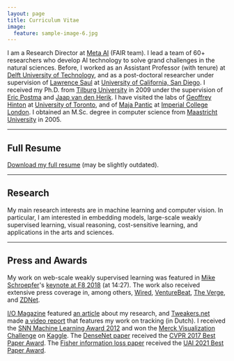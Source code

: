 ```yaml
---
layout: page
title: Curriculum Vitae
image:
  feature: sample-image-6.jpg
---
```



I am a Research Director at [Meta AI](https://ai.facebook.com/) (FAIR team). I lead a team of 60+ researchers who develop AI technology to solve grand challenges in the natural sciences. Before, I worked as an Assistant Professor (with tenure) at [Delft University of Technology](http://www.tudelft.nl), and as a post-doctoral researcher under supervision of [Lawrence Saul](http://cseweb.ucsd.edu/~saul/) at [University of California, San Diego](http://www.ucsd.edu). I received my Ph.D. from [Tilburg University](https://www.tilburguniversity.edu) in 2009 under the supervision of [Eric Postma](http://www.ericpostma.nl) and [Jaap van den Herik](http://www.law.leidenuniv.nl/org/metajuridica/elaw/medewerkers/jaapvandenherik.html). I have visited the labs of [Geoffrey Hinton](http://www.cs.toronto.edu/~hinton/) at [University of Toronto](http://www.utoronto.ca), and of [Maja Pantic](http://ibug.doc.ic.ac.uk/maja/) at [Imperial College London](http://www3.imperial.ac.uk). I obtained an M.Sc. degree in computer science from [Maastricht University](http://www.maastrichtuniversity.nl) in 2005. 

---

## Full Resume

<i class="fa fa-file-pdf-o"></i> [Download my full resume](resume.pdf) (may be slightly outdated).

---

## Research

My main research interests are in machine learning and computer vision. In particular, I am interested in embedding models, large-scale weakly supervised learning, visual reasoning, cost-sensitive learning, and applications in the arts and sciences.

---

## Press and Awards

My work on web-scale weakly supervised learning was featured in [Mike Schroepfer]()'s [keynote at F8 2018](https://developers.facebook.com/videos/f8-2018/f8-2018-day-2-keynote/) (at 14:27). The work also received extensive press coverage in, among others, [Wired](https://www.wired.com/story/your-instagram-dogs-and-cats-are-training-facebooks-ai/), [VentureBeat](https://venturebeat.com/2018/05/02/facebook-is-using-instagram-photos-and-hashtags-to-improve-its-computer-vision/), [The Verge](https://www.theverge.com/2018/5/2/17311808/facebook-instagram-ai-training-hashtag-images), and [ZDNet](https://www.zdnet.com/article/facebook-advances-computer-vision-using-hashtagged-pictures/).

[I/O Magazine](http://www.ictonderzoek.net) featured [an article](IO-Magazine_2011_september.pdf) about my research, and [Tweakers.net](http://www.tweakers.net) made [a video report](http://tweakers.net/video/6877/insyghtlab-visuele-proeftuin-van-tu-delft.html) that features my work on tracking (in Dutch). I received the [SNN Machine Learning Award 2012](http://www.mlplatform.nl) and won the [Merck Visualization Challenge](http://blog.kaggle.com/2012/11/02/t-distributed-stochastic-neighbor-embedding-wins-merck-viz-challenge/) on [Kaggle](http://www.kaggle.com). The [DenseNet paper](https://arxiv.org/pdf/1608.06993v2.pdf) received the [CVPR 2017 Best Paper Award](http://cvpr2017.thecvf.com/program/main_conference#cvpr2017_awards). The [Fisher information loss paper](https://arxiv.org/pdf/2102.11673.pdf) received the [UAI 2021 Best Paper Award](https://twitter.com/david_sontag/status/1420924101393321984).

